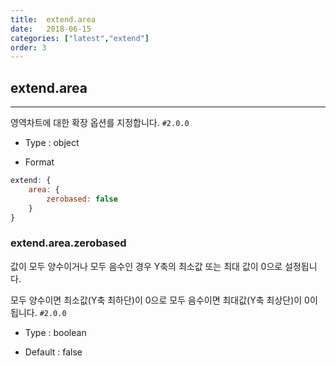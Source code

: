 ```yaml
---
title:  extend.area
date:   2018-06-15
categories: ["latest","extend"]
order: 3
---
```


## extend.area
---

영역차트에 대한 확장 옵션를 지정합니다. `#2.0.0`

* Type : object

* Format
```javascript
extend: {
    area: {
        zerobased: false
    }
}
```

### extend.area.zerobased

값이 모두 양수이거나 모두 음수인 경우 Y축의 최소값 또는 최대 값이 0으로 설정됩니다.

모두 양수이면 최소값(Y축 최하단)이 0으로 모두 음수이면 최대값(Y축 최상단)이 0이 됩니다. `#2.0.0`

* Type : boolean

* Default : false
